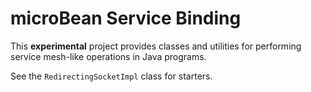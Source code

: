 # microBean Service Binding

This **experimental** project provides classes and utilities for
performing service mesh-like operations in Java programs.

See the `RedirectingSocketImpl` class for starters.
